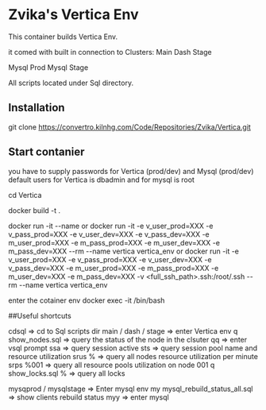 # Zvika's Vertica Env

This container builds Vertica Env. 

it comed with built in connection to Clusters:
Main
Dash
Stage

Mysql Prod
Mysql Stage

All scripts located under Sql directory.

## Installation

git clone https://convertro.kilnhg.com/Code/Repositories/Zvika/Vertica.git 

## Start contanier

you have to supply passwords for Vertica (prod/dev) and Mysql (prod/dev)
default users for Vertica is dbadmin and for mysql is root

cd Vertica

docker build -t <Your Image Name> .

docker run -it --name <Your Container Name>  <Your Image Name>
or
docker run -it -e v_user_prod=XXX -e v_pass_prod=XXX -e v_user_dev=XXX -e v_pass_dev=XXX -e m_user_prod=XXX -e m_pass_prod=XXX -e m_user_dev=XXX -e m_pass_dev=XXX --rm --name vertica  vertica_env
or
docker run -it -e v_user_prod=XXX -e v_pass_prod=XXX -e v_user_dev=XXX -e v_pass_dev=XXX -e m_user_prod=XXX -e m_pass_prod=XXX -e m_user_dev=XXX -e m_pass_dev=XXX -v <full_ssh_path>.ssh:/root/.ssh --rm --name vertica  vertica_env

enter the cotainer env
docker exec -it <container id> /bin/bash

##Useful shortcuts

cdsql => cd to Sql scripts dir
main / dash / stage => enter Vertica env
q show_nodes.sql => query the status of the node in the clsuter
qq  => enter vsql prompt
ssa => query session active 
sts => query session pool name and resource utilization
srus % => query all nodes resource utilization per minute
srps %001 => query all resource pools utilization on node 001
q show_locks.sql % => query all locks 

mysqprod / mysqlstage => Enter mysql env
my mysql_rebuild_status_all.sql => show clients rebuild status
myy => enter mysql 


